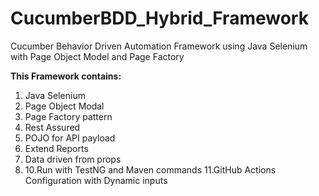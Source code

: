 # CucumberBDD_Hybrid_Framework
Cucumber Behavior Driven Automation Framework using Java Selenium with Page Object Model and Page Factory

**This Framework contains:**
1. Java Selenium
2. Page Object Modal
3. Page Factory pattern
4. Rest Assured
5. POJO for API payload
6. Extend Reports
7. Data driven from props
8. 10.Run with TestNG and Maven commands
11.GitHub Actions Configuration with Dynamic inputs
